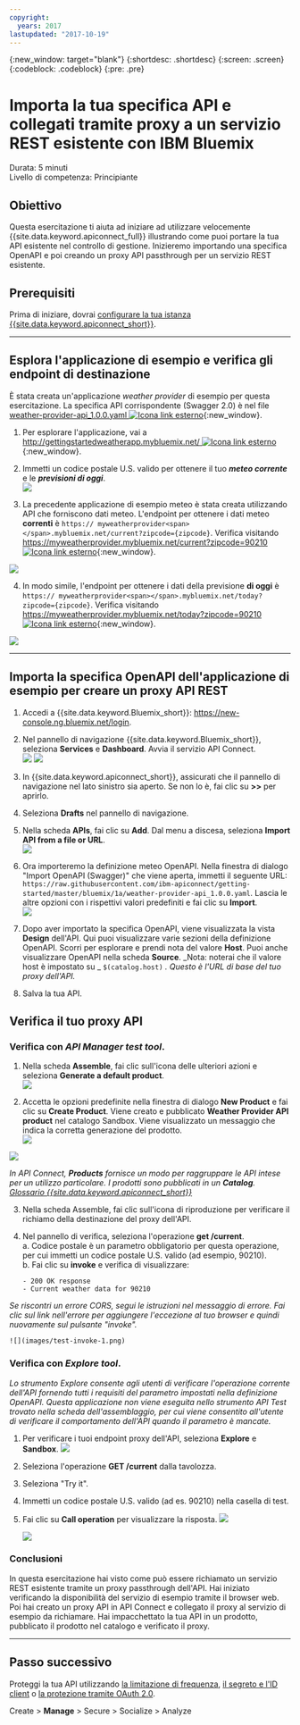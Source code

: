 ```yaml
---
copyright:
  years: 2017
lastupdated: "2017-10-19"
---
```


{:new_window: target="blank"}
{:shortdesc: .shortdesc}
{:screen: .screen}
{:codeblock: .codeblock}
{:pre: .pre}

# Importa la tua specifica API e collegati tramite proxy a un servizio REST esistente con IBM Bluemix
Durata: 5 minuti  
Livello di competenza: Principiante   

## Obiettivo
Questa esercitazione ti aiuta ad iniziare ad utilizzare velocemente {{site.data.keyword.apiconnect_full}} illustrando come puoi portare la tua API esistente nel controllo di gestione. Inizieremo importando una specifica OpenAPI e poi creando un proxy API passthrough per un servizio REST esistente.

## Prerequisiti
Prima di iniziare, dovrai [configurare la tua istanza {{site.data.keyword.apiconnect_short}}](tut_prereq_set_up_apic_instance.html).

---


## Esplora l'applicazione di esempio e verifica gli endpoint di destinazione

È stata creata un'applicazione _weather provider_ di esempio per questa esercitazione. La specifica API corrispondente (Swagger 2.0) è nel file [weather-provider-api_1.0.0.yaml ![Icona link esterno](../../../icons/launch-glyph.svg "Icona link esterno")](https://raw.githubusercontent.com/ibm-apiconnect/getting-started/master/toolkit/1a-import/weather-provider-api_1.0.0.yaml){:new_window}.

1. Per esplorare l'applicazione, vai a [http://gettingstartedweatherapp.mybluemix.net/ ![Icona link esterno](../../../icons/launch-glyph.svg "Icona link esterno")](http://gettingstartedweatherapp.mybluemix.net/){:new_window}.  
2. Immetti un codice postale U.S. valido per ottenere il tuo _**meteo corrente**_ e le _**previsioni di oggi**_.  
![](images/explore-weatherapp-1.png)

3. La precedente applicazione di esempio meteo è stata creata utilizzando API che forniscono dati meteo. L'endpoint per ottenere i dati meteo **correnti** è `https:// myweatherprovider<span></span>.mybluemix.net/current?zipcode={zipcode}`. Verifica visitando [https://myweatherprovider.mybluemix.net/current?zipcode=90210 ![Icona link esterno](../../../icons/launch-glyph.svg "Icona link esterno")](https://myweatherprovider.mybluemix.net/current?zipcode=90210){:new_window}.  

  ![](images/explore-weatherapp-2.png)

4. In modo simile, l'endpoint per ottenere i dati della previsione **di oggi** è `https:// myweatherprovider<span></span>.mybluemix.net/today?zipcode={zipcode}`. Verifica visitando [https://myweatherprovider.mybluemix.net/today?zipcode=90210 ![Icona link esterno](../../../icons/launch-glyph.svg "Icona link esterno")](https://myweatherprovider.mybluemix.net/today?zipcode=90210){:new_window}.  

  ![](images/explore-weatherapp-3.png)


---

## Importa la specifica OpenAPI dell'applicazione di esempio per creare un proxy API REST 
1. Accedi a {{site.data.keyword.Bluemix_short}}: https://new-console.ng.bluemix.net/login.
2. Nel pannello di navigazione {{site.data.keyword.Bluemix_short}}, seleziona **Services** e **Dashboard**. Avvia il servizio API Connect.  
   ![](images/login-1.png)   ![](images/login-2.png)  

3. In {{site.data.keyword.apiconnect_short}}, assicurati che il pannello di navigazione nel lato sinistro sia aperto. Se non lo è, fai clic su **>>** per aprirlo.  
4. Seleziona **Drafts** nel pannello di navigazione.   
5. Nella scheda **APIs**, fai clic su **Add**. Dal menu a discesa, seleziona **Import API from a file or URL**.  
     ![](images/import-1.png)

6. Ora importeremo la definizione meteo OpenAPI. Nella finestra di dialogo "Import OpenAPI (Swagger)" che viene aperta, immetti il seguente URL:
`https://raw.githubusercontent.com/ibm-apiconnect/getting-started/master/bluemix/1a/weather-provider-api_1.0.0.yaml`. Lascia le altre opzioni con i rispettivi valori predefiniti e fai clic su **Import**.  
    ![](images/import-2.png)  

7. Dopo aver importato la specifica OpenAPI, viene visualizzata la vista **Design** dell'API. Qui puoi visualizzare varie sezioni della definizione OpenAPI. Scorri per esplorare e prendi nota del valore **Host**. Puoi anche visualizzare OpenAPI nella scheda **Source**.
  _Nota: noterai che il valore host è impostato su _ `$(catalog.host)` _. Questo è l'URL di base del tuo proxy dell'API._
8. Salva la tua API.


## Verifica il tuo proxy API

### Verifica con _API Manager test tool_.
1. Nella scheda **Assemble**, fai clic sull'icona delle ulteriori azioni e seleziona **Generate a default product**.  
  ![](images/generate-default-product-1.png)   

2. Accetta le opzioni predefinite nella finestra di dialogo **New Product** e fai clic su **Create Product**. Viene creato e pubblicato **Weather Provider API product** nel catalogo Sandbox. Viene visualizzato un messaggio che indica la corretta generazione del prodotto.  
  ![](images/generate-default-product-2.png)  

  ![](images/generate-default-product-3.png)

  _In API Connect, **Products** fornisce un modo per raggruppare le API intese per un utilizzo particolare. I prodotti sono pubblicati in un **Catalog**.  [Glossario {{site.data.keyword.apiconnect_short}}](../apic_glossary.html)_

3. Nella scheda Assemble, fai clic sull'icona di riproduzione per verificare il richiamo della destinazione del proxy dell'API.

4. Nel pannello di verifica, seleziona l'operazione **get /current**.  
    a. Codice postale è un parametro obbligatorio per questa operazione, per cui immetti un codice postale U.S. valido (ad esempio, 90210).   
    b. Fai clic su **invoke** e verifica di visualizzare:  
    ```
    - 200 OK response
    - Current weather data for 90210  
    ```
_Se riscontri un errore CORS, segui le istruzioni nel messaggio di errore. Fai clic sul link nell'errore per aggiungere l'eccezione al tuo browser e quindi nuovamente sul pulsante "invoke"._

    ![](images/test-invoke-1.png)


### Verifica con _Explore tool_.
_Lo strumento Explore consente agli utenti di verificare l'operazione corrente dell'API fornendo tutti i requisiti del parametro impostati nella definizione OpenAPI. Questa applicazione non viene eseguita nello strumento API Test trovato nella scheda dell'assemblaggio, per cui viene consentito all'utente di verificare il comportamento dell'API quando il parametro è mancate._

1. Per verificare i tuoi endpoint proxy dell'API, seleziona **Explore** e **Sandbox**.
    ![](images/test-explore-1.png)
2. Seleziona l'operazione **GET /current** dalla tavolozza.
3. Seleziona "Try it".  
4. Immetti un codice postale U.S. valido (ad es. 90210) nella casella di test.
5. Fai clic su **Call operation** per visualizzare la risposta.
  ![](images/test-explore-2.png)

    ![](images/test-explore-3.png)


### Conclusioni
In questa esercitazione hai visto come può essere richiamato un servizio REST esistente tramite un proxy passthrough dell'API. Hai iniziato verificando la disponibilità del servizio di esempio tramite il browser web. Poi hai creato un proxy API in API Connect e collegato il proxy al servizio di esempio da richiamare. Hai impacchettato la tua API in un prodotto, pubblicato il prodotto nel catalogo e verificato il proxy.

---

## Passo successivo

Proteggi la tua API utilizzando [la limitazione di frequenza](tut_rate_limit.html), [il segreto e l'ID client](tut_secure_landing.html) o [la protezione tramite OAuth 2.0](tut_secure_oauth_2.html).

Create > **Manage** > Secure > Socialize > Analyze

